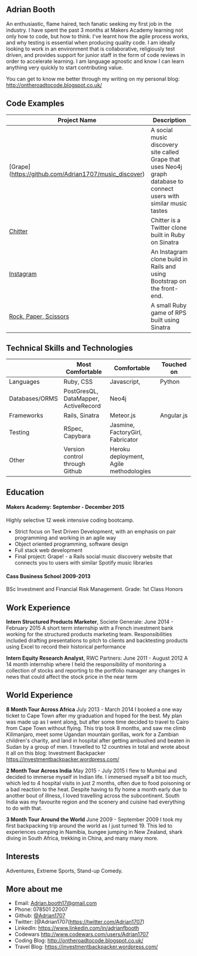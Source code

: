 ## Adrian Booth

An enthusiastic, flame haired, tech fanatic seeking my first job in the industry. I have spent the past 3 months at Makers Academy learning not only how to code, but how to think. I've learnt how the agile 
process works, and why testing is essential when producing quality code. I am ideally looking to work in an environment that is collaborative, religiously test driven, and provides support for junior staff in the form
of code reviews in order to accelerate learning. I am language agnostic and know I can learn anything very quickly to start contributing value. 

You can get to know me better through my writing on my personal blog: http://ontheroadtocode.blogspot.co.uk/

Code Examples
-------------
|Project Name | Description |
|-------------|-------------|
|[Grape] (https://github.com/Adrian1707/music_discover)|A social music discovery site called Grape that uses Neo4j graph database to connect users with similar music tastes|
|[Chitter](https://github.com/Adrian1707/chitter-challenge)| Chitter is a Twitter clone built in Ruby on Sinatra|
|[Instagram](https://github.com/Adrian1707/instagram-challenge)|An Instagram clone build in Rails and using Bootstrap on the front-end.|
|[Rock, Paper, Scissors](https://github.com/Adrian1707/rps-challenge)|A small Ruby game of RPS built using Sinatra|

Technical Skills and Technologies
---------------------------------
| |Most Comfortable|Comfortable|Touched on|
|---------|----------------|-------------------|------------------------------|
|Languages|Ruby, CSS|Javascript,|Python|
|Databases/ORMS|PostGresQL, DataMapper, ActiveRecord|Neo4j|                 |
|Frameworks|Rails, Sinatra|Meteor.js|Angular.js                       |
|Testing|RSpec, Capybara|Jasmine, FactoryGirl, Fabricator|
|Other|Version control through Github|Heroku deployment, Agile methodologies| |

Education
---------
#### Makers Academy: September - December 2015
Highly selective 12 week intensive coding bootcamp.
- Strict focus on Test Driven Development, with an emphasis on pair programming and working in an agile way
- Object oriented programming, software design
- Full stack web development
- Final project: Grape! - a Rails social music discovery website that connects you to users with similar Spotify music libraries

#### Cass Business School 2009-2013
BSc Investment and Financial Risk Management. Grade: 1st Class Honors 


Work Experience
---------------
**Intern Structured Products Marketer**, Societe Generale: June 2014 - February 2015
A short term internship with a French investment bank working for the structured products marketing team. Responsibilities included drafting presentations to pitch to clients 
and backtesting products using Excel to record their historical performance

**Intern Equity Research Analyst**, RWC Partners: June 2011 - August 2012
A 14 month internship where I held the responsibility of monitoring a collection of stocks and reporting to the portfolio manager any changes in news that could affect the stock price in the near term

World Experience
---------------
**8 Month Tour Across Africa** July 2013 - March 2014 
I booked a one way ticket to Cape Town after my graduation and hoped for the best. My plan was made up as I went along, but after some time decided to travel to Cairo from Cape Town
without flying. This trip took 8 months, and saw me climb Kilimanjaro, meet some Ugandan mountain gorillas, work for a Zambian children's charity, and land in hospital after getting 
ambushed and beaten in Sudan by a group of men. I travelled to 12 countries in total and wrote about it all on this blog: 
Investment Backpacker https://investmentbackpacker.wordpress.com/ 

**2 Month Tour Across India** May 2015 - July 2015
I flew to Mumbai and decided to immerse myself in Indian life. I immersed myself a bit too much, which led to 4 hospital visits in just 2 months, often due to food poisoning or a bad reaction
to the heat. Despite having to fly home a month early due to another bout of illness, I loved travelling across the subcontinent. South India was my favourite region and the scenery and cuisine 
had everything to do with that.


**3 Month Tour Around the World** June 2009 - September 2009 
I took my first backpacking trip around the world as I just turned 19. This led to experiences camping in Namibia, bungee jumping in New Zealand, shark diving in South Africa,
trekking in China, and many many more. 

Interests
---------
Adventures, Extreme Sports, Stand-up Comedy. 

More about me
-------------
- Email: [Adrian.booth17@gmail.com](Adrian.booth17@gmail.com)
- Phone: 078501 22007
- Github: [@Adrian1707](https://github.com/Adrian1707)
- Twitter: [@Adrian1707(https://twitter.com/Adrian1707)
- LinkedIn: https://www.linkedin.com/in/adrianfbooth
- Codewars http://www.codewars.com/users/Adrian1707
- Coding Blog: http://ontheroadtocode.blogspot.co.uk/
- Travel Blog: https://investmentbackpacker.wordpress.com/ 